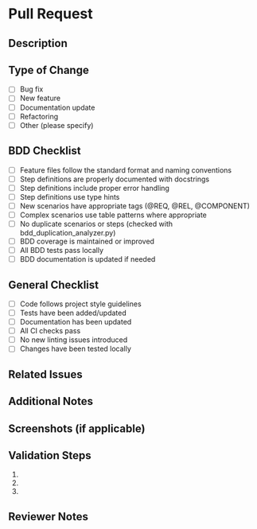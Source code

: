 # Pull Request

## Description
<!-- Provide a brief description of the changes in this PR -->

## Type of Change
<!-- Mark the appropriate option with an [x] -->
- [ ] Bug fix
- [ ] New feature
- [ ] Documentation update
- [ ] Refactoring
- [ ] Other (please specify)

## BDD Checklist
<!-- For changes involving BDD features/steps -->
- [ ] Feature files follow the standard format and naming conventions
- [ ] Step definitions are properly documented with docstrings
- [ ] Step definitions include proper error handling
- [ ] Step definitions use type hints
- [ ] New scenarios have appropriate tags (@REQ, @REL, @COMPONENT)
- [ ] Complex scenarios use table patterns where appropriate
- [ ] No duplicate scenarios or steps (checked with bdd_duplication_analyzer.py)
- [ ] BDD coverage is maintained or improved
- [ ] All BDD tests pass locally
- [ ] BDD documentation is updated if needed

## General Checklist
- [ ] Code follows project style guidelines
- [ ] Tests have been added/updated
- [ ] Documentation has been updated
- [ ] All CI checks pass
- [ ] No new linting issues introduced
- [ ] Changes have been tested locally

## Related Issues
<!-- Link any related issues using #issue_number -->

## Additional Notes
<!-- Add any additional notes for reviewers -->

## Screenshots (if applicable)
<!-- Add screenshots to help explain your changes -->

## Validation Steps
1. <!-- Step 1 to validate changes -->
2. <!-- Step 2 to validate changes -->
3. <!-- Step 3 to validate changes -->

## Reviewer Notes
<!-- Any specific areas you'd like reviewers to focus on -->
